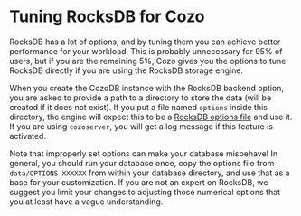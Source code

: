 # Tuning RocksDB for Cozo

RocksDB has a lot of options, and by tuning them you can achieve better performance
for your workload. This is probably unnecessary for 95% of users, but if you are the
remaining 5%, Cozo gives you the options to tune RocksDB directly if you are using the
RocksDB storage engine.

When you create the CozoDB instance with the RocksDB backend option, you are asked to
provide a path to a directory to store the data (will be created if it does not exist). 
If you put a file named `options` inside this directory, the engine will expect this
to be a [RocksDB options file](https://github.com/facebook/rocksdb/wiki/RocksDB-Options-File)
and use it. If you are using `cozoserver`, you will get a log message if
this feature is activated.

Note that improperly set options can make your database misbehave!
In general, you should run your database once, copy the options file from `data/OPTIONS-XXXXXX`
from within your database directory, and use that as a base for your customization. 
If you are not an expert on RocksDB, we suggest you limit your changes to adjusting those numerical 
options that you at least have a vague understanding.
